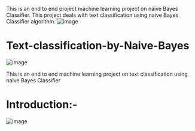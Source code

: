 This is an end to end project machine learning project on naive Bayes Classifier.
This project deals with text classification using naive Bayes Classifier algorithm.
![image](https://user-images.githubusercontent.com/88799249/159062206-26be59e7-756d-48fa-b5c0-d2db4a35352f.png)

# Text-classification-by-Naive-Bayes
 ![image](https://user-images.githubusercontent.com/88799249/159061845-3df91a55-f960-4d4a-a5f3-54aba9f5060a.png)


This is an end to end machine learning project on text  classification using naive Bayes Classifier
# Introduction:-
![image](https://user-images.githubusercontent.com/88799249/159062056-dc83fd81-c6e8-46f6-b647-be41a3559152.png)


